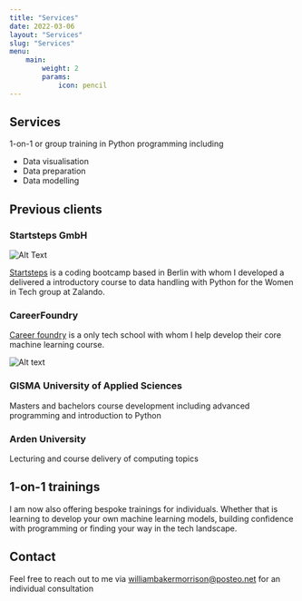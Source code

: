 ```yaml
---
title: "Services"
date: 2022-03-06
layout: "Services"
slug: "Services"
menu:
    main:
        weight: 2
        params: 
            icon: pencil
---
```


## Services

1-on-1 or group training in Python programming including

- Data visualisation
- Data preparation
- Data modelling

## Previous clients

### Startsteps GmbH

![Alt Text](https://external-content.duckduckgo.com/iu/?u=https%3A%2F%2Fwww.xing.com%2Fimagecache%2Fpublic%2Fscaled_original_image%2FeyJ1dWlkIjoiNTU5MGExZDQtY2EzZS00YTg0LWE5N2MtMWNhZGNkNmU1N2Y3IiwiYXBwX2NvbnRleHQiOiJlbnRpdHktcGFnZXMiLCJtYXhfd2lkdGgiOjMyMCwibWF4X2hlaWdodCI6MzIwfQ%3Fsignature%3Dd953ff1023c02f7d42b64b71b3e7cdfd21869d2d45b94eb88fd73334977bcc69&f=1&nofb=1&ipt=7e64398d8fb376b444b1a4d546637164ca32d3b1a58e48f78fce619bb6070f35&ipo=images)

[Startsteps](https://startsteps.org/en ) is a coding bootcamp based in Berlin with whom I developed a delivered a introductory course to data handling with Python for the Women in Tech group at Zalando. 

### CareerFoundry

[Career foundry](https://careerfoundry.com/) is a only tech school with whom I help develop their core machine learning course.

![Alt text](https://external-content.duckduckgo.com/iu/?u=https%3A%2F%2Fs3.amazonaws.com%2Fbloc-global-assets%2Falmanac-assets%2Fbootcamps%2Flogos%2F000%2F002%2F613%2Foriginal%2FCareer-Foundry.png%3F1467187281&f=1&nofb=1&ipt=58e048c0aa12f42a9df5012f9fe856a6107b5e70e9752b66827f866a25d3326a&ipo=images)

### GISMA University of Applied Sciences

Masters and bachelors course development including advanced programming and introduction to Python

### Arden University

Lecturing and course delivery of computing topics

## 1-on-1 trainings

I am now also offering bespoke trainings for individuals. Whether that is learning to develop your own machine learning models, building confidence with programming or finding your way in the tech landscape.

## Contact

Feel free to reach out to me via <williambakermorrison@posteo.net> for an individual consultation
